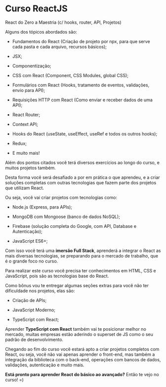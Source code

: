 # Curso ReactJS
 React do Zero a Maestria (c/ hooks, router, API, Projetos)

Alguns dos tópicos abordados são:

*   Fundamentos do React (Criação de projeto por npx, para que serve cada pasta e cada arquivo, recursos básicos);
    
*   JSX;
    
*   Componentização;
    
*   CSS com React (Component, CSS Modules, global CSS);
    
*   Formulários com React (Hooks, tratamento de eventos, validações, envio para API);
    
*   Requisições HTTP com React (Como enviar e receber dados de uma API);
    
*   React Router;
    
*   Context API;
    
*   Hooks do React (useState, useEffect, useRef e todos os outros hooks);
    
*   Redux;
    
*   E muito mais!
    

Além dos pontos citados você terá diversos exercícios ao longo do curso, e muitos projetos também.

Desta forma você será desafiado a por em prática o que aprendeu, e a criar soluções completas com outras tecnologias que fazem parte dos projetos que utilizam React.

Ou seja, você vai criar projetos com tecnologias como:

*   Node.js (Express, para APIs);
    
*   MongoDB com Mongoose (banco de dados NoSQL);
    
*   Firebase (solução completa do Google, com API, Database e Autenticação);
    
*   JavaScript ES6+;
    

Com isso você terá uma **imersão Full Stack**, aprenderá a integrar o React as mais diversas tecnologias, se preparando para o mercado de trabalho, que é o grande foco no curso.

Para realizar este curso você precisa ter conhecimentos em HTML, CSS e JavaScript, pois são as tecnologias base do React.

Como bônus vou te entregar algumas seções extras para você não ter dificuldade nos projetos, elas são:

*   Criação de APIs;
    
*   JavaScript Moderno;
    
*   TypeScript com React;
    

Aprender **TypeScript com React** também vai te posicionar melhor no mercado, muitas empresas estão aderindo o superset de JS como o seu padrão de desenvolvimento.

Chegando ao fim do curso você estará apto a criar projetos completos com React, ou seja, você não vai apenas aprender o front-end, mas também a integração da biblioteca com o back-end, operações com bancos de dados, validações, autenticação e muito mais.

**Está pronto para aprender React do básico ao avançado?** Então te vejo no curso! =)
